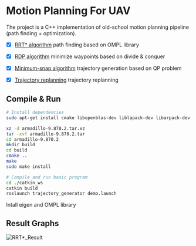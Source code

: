 # Motion Planning For UAV
The project is a C++ implementation of old-school motion planning pipeline (path finding + optimization). 
- [x] [RRT* algorithm](trajectory_generator/src/rtt_searcher.cpp) path finding based on OMPL library
- [x] [RDP algorithm](trajectory_generator/src/rtt_searcher.cpp) minimize waypoints based on divide & conquer
- [x] [Minimum-snap algorithm](trajectory_generator/src/trajectory_generator_waypoint.cpp) trajectory generation based on QP problem
- [x] [Trajectory replanning](trajectory_generator/src/trajectory_generator_node.cpp) trajectory replanning


## Compile & Run
```bash
# Install dependencies
sudo apt-get install cmake libopenblas-dev liblapack-dev libarpack-dev libarpack2-dev libsuperlu-dev

xz -d armadillo-9.870.2.tar.xz
tar -xvf armadillo-9.870.2.tar
cd armadillo-9.870.2
mkdir build
cd build
cmake ..
make
sudo make install

# Compile and run basic program
cd ./catkin_ws
catkin build
roslaunch trajectory_generator demo.launch
```
Intall eigen and OMPL library
## Result Graphs
![RRT*_Result](graphs/result.png)

